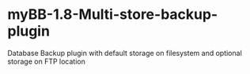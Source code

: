 # myBB-1.8-Multi-store-backup-plugin
Database Backup plugin with default storage on filesystem and optional storage on FTP location
